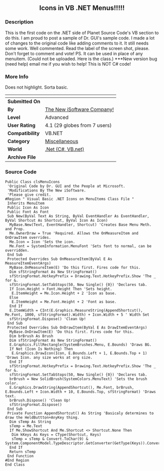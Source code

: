 ﻿<div align="center">

## Icons in VB \.NET Menus\!\!\!\!\!


</div>

### Description

This is the first code on the .NET side of Planet Source Code's VB section to do this. I am proud to post a sample of Dr. GUI's sample code. I made a lot of changes to the original code like adding comments to it. It still needs some work. Well commented. Read the label of the screen shot, please. Don't forget to comment and vote! PS. It can be used in place of any menuitem. (Could not be uploaded. Here is the class.) ***New version bug (need help) email me if you wish to help! This is NOT C# code!
 
### More Info
 
Does not highlight. Sorta basic.


<span>             |<span>
---                |---
**Submitted On**   |
**By**             |[The New iSoftware Company\!](https://github.com/Planet-Source-Code/PSCIndex/blob/master/ByAuthor/the-new-isoftware-company.md)
**Level**          |Advanced
**User Rating**    |4.1 (29 globes from 7 users)
**Compatibility**  |VB\.NET
**Category**       |[Miscellaneous](https://github.com/Planet-Source-Code/PSCIndex/blob/master/ByCategory/miscellaneous__10-1.md)
**World**          |[\.Net \(C\#, VB\.net\)](https://github.com/Planet-Source-Code/PSCIndex/blob/master/ByWorld/net-c-vb-net.md)
**Archive File**   |[](https://github.com/Planet-Source-Code/the-new-isoftware-company-icons-in-vb-net-menus__10-179/archive/master.zip)





### Source Code

```
Public Class clsMenuIcons
 'Original Code by Dr. GUI and the People at Microsoft.
 'Modifications By The New iSoftware.
 'Please give credit.
#Region " Visual Basic .NET Icons on MenuItems Class File "
 Inherits MenuItem
 Public Icon As Icon
 Public Font As Font
 Sub New(ByVal Text As String, ByVal EventHandler As EventHandler, ByVal Shortcut As Shortcut, ByVal Icon As Icon)
  MyBase.New(Text, EventHandler, Shortcut) 'Creates Base Menu Meth. and Prop.
  Me.OwnerDraw = True 'Required. Allows the OnMeasureItem and OnDrawItem overrides.
  Me.Icon = Icon 'Sets the icon.
  Me.Font = SystemInformation.MenuFont 'Sets font to normal, can be overridden.
 End Sub
 Protected Overrides Sub OnMeasureItem(ByVal E As MeasureItemEventArgs)
  MyBase.OnMeasureItem(E) 'Do this first. Fires code for this.
  Dim sfStringFormat As New StringFormat()
  sfStringFormat.HotkeyPrefix = Drawing.Text.HotkeyPrefix.Show 'The _ for &.
  sfStringFormat.SetTabStops(50, New Single() {0}) 'Declares tab.
  If Icon.Height > Font.Height Then 'Sets height.
   E.ItemHeight = Me.Icon.Height + 2 'Icon as base.
  Else
   E.ItemHeight = Me.Font.Height + 2 'Font as base.
  End If
  E.ItemWidth = CInt(E.Graphics.MeasureString(AppendShortcut(), Me.Font, 1000, sfStringFormat).Width) + Icon.Width + 5 ' Width Set
  sfStringFormat.Dispose() 'Clean Up!
 End Sub
 Protected Overrides Sub OnDrawItem(ByVal E As DrawItemEventArgs)
  MyBase.OnDrawItem(E) 'Do this first. Fires code for this.
  Dim brBrush As Brush
  Dim sfStringFormat As New StringFormat()
  E.Graphics.FillRectangle(SystemBrushes.Menu, E.Bounds) 'Draws BG.
  If Not (Icon Is Nothing) Then
   E.Graphics.DrawIcon(Icon, E.Bounds.Left + 1, E.Bounds.Top + 1) 'Draws Icon. any size works at org size.
  End If
  sfStringFormat.HotkeyPrefix = Drawing.Text.HotkeyPrefix.Show 'The _ for &.
  sfStringFormat.SetTabStops(50, New Single() {0}) 'Declares tab.
  brBrush = New SolidBrush(SystemColors.MenuText) 'Sets the brush color.
  E.Graphics.DrawString(AppendShortcut(), Me.Font, brBrush, E.Bounds.Left + Icon.Width + 10, E.Bounds.Top, sfStringFormat) 'Draws text.
  brBrush.Dispose() 'Clean Up!
  sfStringFormat.Dispose()
 End Sub
 Private Function AppendShortcut() As String 'Basicaly determines to draw the HeldButtton+AnyKey thing.
  Dim sTemp As String
  sTemp = Me.Text
  If Me.ShowShortcut And Me.Shortcut <> Shortcut.None Then
   Dim kKeys As Keys = CType(Shortcut, Keys)
   sTemp = sTemp & Convert.ToChar(9) & System.ComponentModel.TypeDescriptor.GetConverter(GetType(Keys)).ConvertToString(kKeys)
  End If
  Return sTemp
 End Function
#End Region
End Class
```

